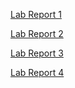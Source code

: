 
[Lab Report 1](Week1LabReport.html)

[Lab Report 2](Week3LabReport2.html)

[Lab Report 3](Week5LabReport3.html)

[Lab Report 4](LabReport4.html)
